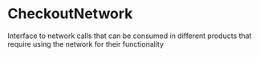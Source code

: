 # CheckoutNetwork

Interface to network calls that can be consumed in different products that require using the network for their functionality
